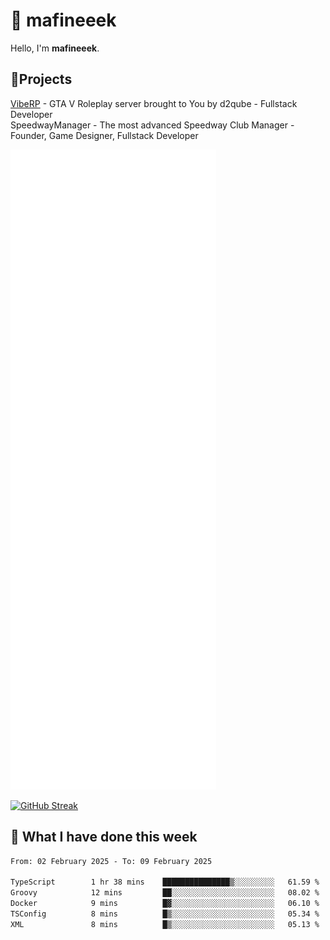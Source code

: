 # 👋 mafineeek
Hello, I'm **mafineeek**.

## 📝Projects

[VibeRP](https://v-rp.pl) - GTA V Roleplay server brought to You by d2qube - Fullstack Developer<br/>
SpeedwayManager - The most advanced Speedway Club Manager - Founder, Game Designer, Fullstack Developer


![](./github-metrics.svg)

[![GitHub Streak](https://streak-stats.demolab.com/?user=mafineeek)](https://git.io/streak-stats)

## 📰 What I have done this week
<!--START_SECTION:waka-->

```txt
From: 02 February 2025 - To: 09 February 2025

TypeScript        1 hr 38 mins    ███████████████▒░░░░░░░░░   61.59 %
Groovy            12 mins         ██░░░░░░░░░░░░░░░░░░░░░░░   08.02 %
Docker            9 mins          █▓░░░░░░░░░░░░░░░░░░░░░░░   06.10 %
TSConfig          8 mins          █▒░░░░░░░░░░░░░░░░░░░░░░░   05.34 %
XML               8 mins          █▒░░░░░░░░░░░░░░░░░░░░░░░   05.13 %
```

<!--END_SECTION:waka-->
